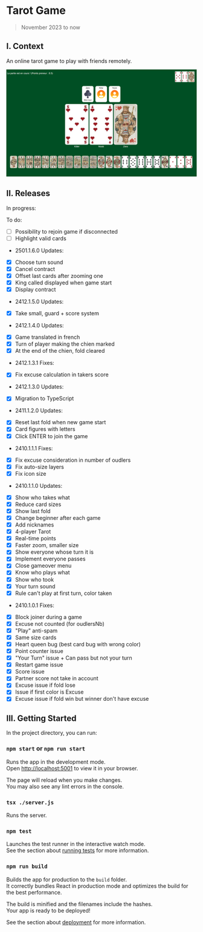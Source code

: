 # Tarot Game

> November 2023 to now

## I. Context

An online tarot game to play with friends remotely.

<p align="center">
  <img width="720" alt="Tarot In Game" src="./src/assets/images/tarot_in_game.png">
</p>


## II. Releases

In progress:

To do:
- [ ] Possibility to rejoin game if disconnected
- [ ] Highlight valid cards

- 2501.1.6.0
Updates:
- [X] Choose turn sound
- [X] Cancel contract
- [X] Offset last cards after zooming one
- [X] King called displayed when game start
- [X] Display contract

- 2412.1.5.0
Updates:
- [X] Take small, guard + score system

- 2412.1.4.0
Updates:
- [X] Game translated in french
- [X] Turn of player making the chien marked
- [X] At the end of the chien, fold cleared

- 2412.1.3.1
Fixes:
- [X] Fix excuse calculation in takers score

- 2412.1.3.0
Updates:
- [X] Migration to TypeScript

- 2411.1.2.0
Updates:
- [X] Reset last fold when new game start
- [X] Card figures with letters
- [X] Click ENTER to join the game

- 2410.1.1.1
Fixes:
- [X] Fix excuse consideration in number of oudlers
- [X] Fix auto-size layers
- [X] Fix icon size

- 2410.1.1.0
Updates:
- [X] Show who takes what
- [X] Reduce card sizes
- [X] Show last fold
- [X] Change beginner after each game
- [X] Add nicknames
- [X] 4-player Tarot
- [X] Real-time points
- [X] Faster zoom, smaller size
- [X] Show everyone whose turn it is
- [X] Implement everyone passes
- [X] Close gameover menu
- [X] Know who plays what
- [X] Show who took
- [X] Your turn sound
- [X] Rule can't play at first turn, color taken

- 2410.1.0.1
Fixes:
- [X] Block joiner during a game
- [X] Excuse not counted (for oudlersNb)
- [X] "Play" anti-spam
- [X] Same size cards
- [X] Heart queen bug (best card bug with wrong color)
- [X] Point counter issue
- [X] "Your Turn" issue + Can pass but not your turn
- [X] Restart game issue
- [X] Score issue
- [X] Partner score not take in account
- [X] Excuse issue if fold lose
- [X] Issue if first color is Excuse
- [X] Excuse issue if fold win but winner don't have excuse

## III. Getting Started

In the project directory, you can run:

### `npm start` or `npm run start`

Runs the app in the development mode.\
Open [http://localhost:5001](http://localhost:5001) to view it in your browser.

The page will reload when you make changes.\
You may also see any lint errors in the console.

### `tsx ./server.js`

Runs the server.

### `npm test`

Launches the test runner in the interactive watch mode.\
See the section about [running tests](https://facebook.github.io/create-react-app/docs/running-tests) for more information.

### `npm run build`

Builds the app for production to the `build` folder.\
It correctly bundles React in production mode and optimizes the build for the best performance.

The build is minified and the filenames include the hashes.\
Your app is ready to be deployed!

See the section about [deployment](https://facebook.github.io/create-react-app/docs/deployment) for more information.
